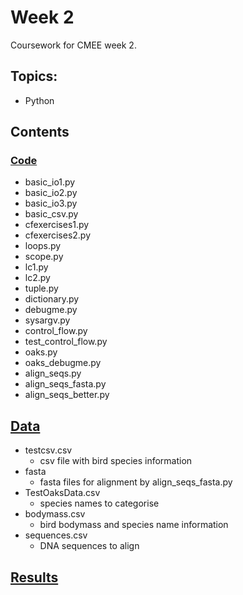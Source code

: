 # Week 2
Coursework for CMEE week 2.
## Topics:
* Python

## Contents
### [Code](https://github.com/SamT123/CMEECoursework/tree/master/Week2/Code)
* basic_io1.py
* basic_io2.py
* basic_io3.py
* basic_csv.py
* cfexercises1.py
* cfexercises2.py
* loops.py
* scope.py
* lc1.py
* lc2.py
* tuple.py
* dictionary.py
* debugme.py
* sysargv.py
* control_flow.py
* test_control_flow.py
* oaks.py
* oaks_debugme.py
* align_seqs.py
* align_seqs_fasta.py
* align_seqs_better.py




## [Data](https://github.com/SamT123/CMEECoursework/tree/master/Week2/Data)
* testcsv.csv
	* csv file with bird species information
* fasta
	* fasta files for alignment by align_seqs_fasta.py
* TestOaksData.csv
	* species names to categorise
* bodymass.csv
	* bird bodymass and species name information
* sequences.csv
	* DNA sequences to align
## [Results](https://github.com/SamT123/CMEECoursework/tree/master/Week2/Results)
